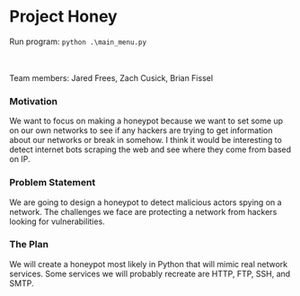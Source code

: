 # Project Honey

Run program: `python .\main_menu.py`


<br/><br/>
Team members:
Jared Frees,
Zach Cusick,
Brian Fissel

### Motivation
We want to focus on making a honeypot because we want to set some up on our own networks to see if any hackers are trying to get information about our networks or break in somehow. I think it would be interesting to detect internet bots scraping the web and see where they come from based on IP.

### Problem Statement
We are going to design a honeypot to detect malicious actors spying on a network. The challenges we face are protecting a network from hackers looking for vulnerabilities. 

### The Plan
We will create a honeypot most likely in Python that will mimic real network services. Some services we will probably recreate are HTTP, FTP, SSH, and SMTP.

